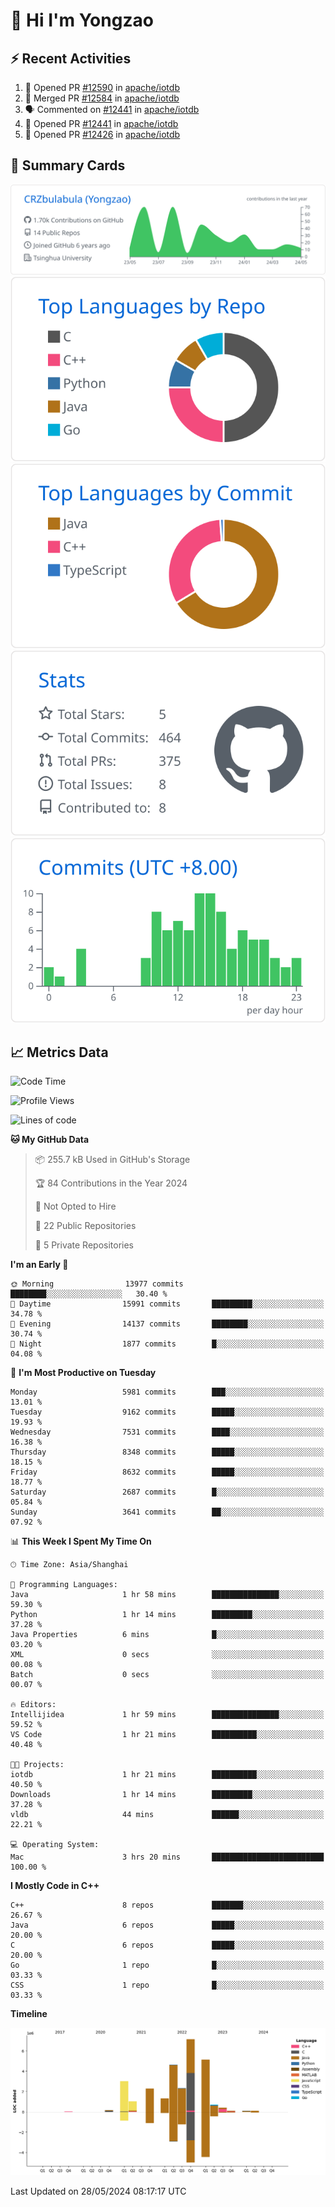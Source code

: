 # 👋 Hi I'm Yongzao

## ⚡ Recent Activities
<!--START_SECTION:activity-->
1. 💪 Opened PR [#12590](https://github.com/apache/iotdb/pull/12590) in [apache/iotdb](https://github.com/apache/iotdb)
2. 🎉 Merged PR [#12584](https://github.com/apache/iotdb/pull/12584) in [apache/iotdb](https://github.com/apache/iotdb)
3. 🗣 Commented on [#12441](https://github.com/apache/iotdb/pull/12441#issuecomment-2095050533) in [apache/iotdb](https://github.com/apache/iotdb)
4. 💪 Opened PR [#12441](https://github.com/apache/iotdb/pull/12441) in [apache/iotdb](https://github.com/apache/iotdb)
5. 💪 Opened PR [#12426](https://github.com/apache/iotdb/pull/12426) in [apache/iotdb](https://github.com/apache/iotdb)
<!--END_SECTION:activity-->

## 🎑 Summary Cards

[![](https://raw.githubusercontent.com/CRZbulabula/CRZbulabula/main/profile-summary-card-output/github/0-profile-details.svg)](https://github.com/vn7n24fzkq/github-profile-summary-cards)
[![](https://raw.githubusercontent.com/CRZbulabula/CRZbulabula/main/profile-summary-card-output/github/1-repos-per-language.svg)](https://github.com/vn7n24fzkq/github-profile-summary-cards) [![](https://raw.githubusercontent.com/CRZbulabula/CRZbulabula/main/profile-summary-card-output/github/2-most-commit-language.svg)](https://github.com/vn7n24fzkq/github-profile-summary-cards)
[![](https://raw.githubusercontent.com/CRZbulabula/CRZbulabula/main/profile-summary-card-output/github/3-stats.svg)](https://github.com/vn7n24fzkq/github-profile-summary-cards) [![](https://raw.githubusercontent.com/CRZbulabula/CRZbulabula/main/profile-summary-card-output/github/4-productive-time.svg)](https://github.com/vn7n24fzkq/github-profile-summary-cards)

## 📈 Metrics Data

<!--START_SECTION:waka-->
![Code Time](http://img.shields.io/badge/Code%20Time-650%20hrs%2055%20mins-blue)

![Profile Views](http://img.shields.io/badge/Profile%20Views-3-blue)

![Lines of code](https://img.shields.io/badge/From%20Hello%20World%20I%27ve%20Written-28.5%20million%20lines%20of%20code-blue)

**🐱 My GitHub Data** 

> 📦 255.7 kB Used in GitHub's Storage 
 > 
> 🏆 84 Contributions in the Year 2024
 > 
> 🚫 Not Opted to Hire
 > 
> 📜 22 Public Repositories 
 > 
> 🔑 5 Private Repositories 
 > 
**I'm an Early 🐤** 

```text
🌞 Morning                13977 commits       ████████░░░░░░░░░░░░░░░░░   30.40 % 
🌆 Daytime                15991 commits       █████████░░░░░░░░░░░░░░░░   34.78 % 
🌃 Evening                14137 commits       ████████░░░░░░░░░░░░░░░░░   30.74 % 
🌙 Night                  1877 commits        █░░░░░░░░░░░░░░░░░░░░░░░░   04.08 % 
```
📅 **I'm Most Productive on Tuesday** 

```text
Monday                   5981 commits        ███░░░░░░░░░░░░░░░░░░░░░░   13.01 % 
Tuesday                  9162 commits        █████░░░░░░░░░░░░░░░░░░░░   19.93 % 
Wednesday                7531 commits        ████░░░░░░░░░░░░░░░░░░░░░   16.38 % 
Thursday                 8348 commits        █████░░░░░░░░░░░░░░░░░░░░   18.15 % 
Friday                   8632 commits        █████░░░░░░░░░░░░░░░░░░░░   18.77 % 
Saturday                 2687 commits        █░░░░░░░░░░░░░░░░░░░░░░░░   05.84 % 
Sunday                   3641 commits        ██░░░░░░░░░░░░░░░░░░░░░░░   07.92 % 
```


📊 **This Week I Spent My Time On** 

```text
🕑︎ Time Zone: Asia/Shanghai

💬 Programming Languages: 
Java                     1 hr 58 mins        ███████████████░░░░░░░░░░   59.30 % 
Python                   1 hr 14 mins        █████████░░░░░░░░░░░░░░░░   37.28 % 
Java Properties          6 mins              █░░░░░░░░░░░░░░░░░░░░░░░░   03.20 % 
XML                      0 secs              ░░░░░░░░░░░░░░░░░░░░░░░░░   00.08 % 
Batch                    0 secs              ░░░░░░░░░░░░░░░░░░░░░░░░░   00.07 % 

🔥 Editors: 
Intellijidea             1 hr 59 mins        ███████████████░░░░░░░░░░   59.52 % 
VS Code                  1 hr 21 mins        ██████████░░░░░░░░░░░░░░░   40.48 % 

🐱‍💻 Projects: 
iotdb                    1 hr 21 mins        ██████████░░░░░░░░░░░░░░░   40.50 % 
Downloads                1 hr 14 mins        █████████░░░░░░░░░░░░░░░░   37.28 % 
vldb                     44 mins             ██████░░░░░░░░░░░░░░░░░░░   22.21 % 

💻 Operating System: 
Mac                      3 hrs 20 mins       █████████████████████████   100.00 % 
```

**I Mostly Code in C++** 

```text
C++                      8 repos             ███████░░░░░░░░░░░░░░░░░░   26.67 % 
Java                     6 repos             █████░░░░░░░░░░░░░░░░░░░░   20.00 % 
C                        6 repos             █████░░░░░░░░░░░░░░░░░░░░   20.00 % 
Go                       1 repo              █░░░░░░░░░░░░░░░░░░░░░░░░   03.33 % 
CSS                      1 repo              █░░░░░░░░░░░░░░░░░░░░░░░░   03.33 % 
```



**Timeline**

![Lines of Code chart](https://raw.githubusercontent.com/CRZbulabula/CRZbulabula/main/assets/bar_graph.png)


 Last Updated on 28/05/2024 08:17:17 UTC
<!--END_SECTION:waka-->

